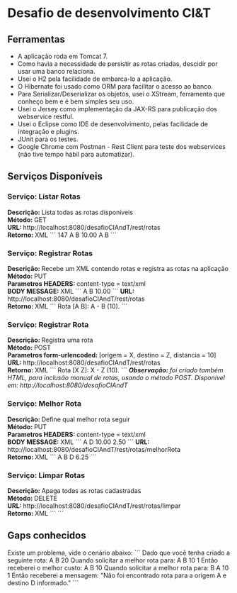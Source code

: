 # Desafio de desenvolvimento CI&T
<h2>Ferramentas</h2>
<ul>
<li>A aplicação roda em Tomcat 7.</br></li>
<li>Como havia a necessidade de persistir as rotas criadas, descidir por usar uma banco relaciona.</br></li>
<li>Usei o H2 pela facilidade de embarca-lo a aplicação.</br></li>
<li>O Hibernate foi usado como ORM para facilitar o acesso ao banco.</br></li>
<li>Para Serializar/Deserializar os objetos, usei o XStream, ferramenta que conheço bem e  é bem simples seu uso.</br></li>
<li>Usei o Jersey como implementação da JAX-RS para publicação dos webservice restful.</br></li>
<li>Usei o Eclipse como IDE de desenvolvimento, pelas facilidade de integração e plugins.</br></li>
<li>JUnit para os testes.</br></li>
<li>Google Chrome com Postman - Rest Client para teste dos webservices (não tive tempo hábil para automatizar).</br></li>
</ul>

<h2>Serviços Disponíveis</h2>

<h3>Serviço: Listar Rotas</h3>
<b>Descrição: </b>Lista todas as rotas disponíveis</br>
<b>Método: </b>GET</br>
<b>URL: </b>http://localhost:8080/desafioCIAndT/rest/rotas</br>
<b>Retorno: </b>XML
```
  <list>
      <rota>
          <id>147</id>
          <origem>A</origem>
          <destino>B</destino>
          <distancia>10.00</distancia>
          <steps>A B</steps>
      </rota>
  </list>
```

<h3>Serviço: Registrar Rotas</h3>
<b>Descrição: </b>Recebe um XML contendo rotas e registra as rotas na aplicação</br>
<b>Método: </b>PUT</br>
<b>Parametros HEADERS: </b>content-type = text/xml</br>
<b>BODY MESSAGE: </b>XML
```
  <list>
      <rota>
          <origem>A</origem>
          <destino>B</destino>
          <distancia>10.00</distancia>
      </rota>
  </list>
```
<b>URL: </b>http://localhost:8080/desafioCIAndT/rest/rotas</br>
<b>Retorno: </b>XML
```
  <retorno>
    <sucesso>Rota [A B]: A - B (10).</sucesso>
  </retorno>
```
<h3>Serviço: Registrar Rota</h3>
<b>Descrição: </b>Registra uma rota</br>
<b>Método: </b>POST</br>
<b>Parametros form-urlencoded: </b>[origem = X, destino = Z, distancia = 10]</br>
<b>URL: </b>http://localhost:8080/desafioCIAndT/rest/rotas</br>
<b>Retorno: </b>XML
```
  <retorno>
    <sucesso>Rota [X Z]: X - Z (10).</sucesso>
  </retorno>
```
<i><b>Observação: </b>foi criado também HTML, para inclusão manual de rotas, usando o método POST. Disponível em: http://localhost:8080/desafioCIAndT</i>

<h3>Serviço: Melhor Rota</h3>
<b>Descrição: </b>Define qual melhor rota seguir</br>
<b>Método: </b>PUT</br>
<b>Parametros HEADERS: </b>content-type = text/xml</br>
<b>BODY MESSAGE: </b>XML
```
  <melhorRota>
      <origem>A</origem>
      <destino>D</destino>
      <autonomia>10.00</autonomia>
      <valorLitro>2.50</valorLitro>
  </melhorRota>
```
<b>URL: </b>http://localhost:8080/desafioCIAndT/rest/rotas/melhorRota</br>
<b>Retorno: </b>XML
```
<melhorCusto>
    <rota>A B D</rota>
    <custo>6.25</custo>
</melhorCusto>
```
<h3>Serviço: Limpar Rotas</h3>
<b>Descrição: </b>Apaga todas as rotas cadastradas</br>
<b>Método: </b>DELETE</br>
<b>URL: </b>http://localhost:8080/desafioCIAndT/rest/rotas/limpar</br>
<b>Retorno: </b>XML
```
<sucesso/>
```

<h2>Gaps conhecidos</h2>
Existe um problema, vide o cenário abaixo:
```
Dado que você tenha criado a seguinte rota: A B 20
Quando solicitar a melhor rota para: A B 10 1
Então receberei o melhor custo: A B 10
Quando solicitar a melhor rota para: B A 10 1
Então receberei a mensagem: "Não foi encontrado rota para a origem A e destino D informado."
```
